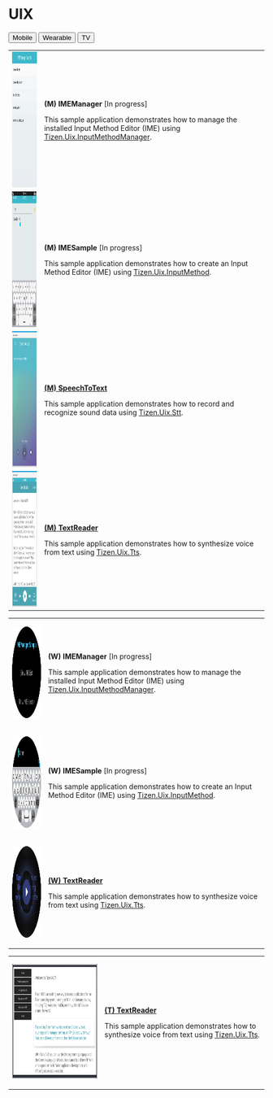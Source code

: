 # UIX

<!--
For MD:
-->

<link href="../css/dotnet-samples.css" ref="stylesheet">

<!--
for TD:

<style type="text/css">
    Please copy dotnet-samples.css and paste it here
</script>
-->

<div class="sampletab">
<button class="tablinks" onclick="openProfile(event, 'Mobile')" id="defaultOpen">Mobile</button> <button class="tablinks" onclick="openProfile(event, 'Wearable')">Wearable</button> <button class="tablinks" onclick="openProfile(event, 'TV')">TV</button>
</div>

<!-- Tab content -->
<div class="tabcontent" id="Mobile">
<table>
	<tbody>
		<tr>
			<td><img alt="" height="267" src="media/m59imemanager.png" width="150"/></td>
			<td>
			<p><strong>(M) IMEManager</strong> [In progress]</p>
			<p>This sample application demonstrates how to manage the installed Input Method Editor (IME) using <a href="https://samsung.github.io/TizenFX/latest/api/Tizen.Uix.InputMethodManager.html" target="_blank">Tizen.Uix.InputMethodManager</a>.</p>
			</td>
		</tr>
		<tr>
			<td><img alt="" height="267" src="media/m58imesample.png" width="150"/></td>
			<td>
			<p><strong>(M) IMESample</strong> [In progress]</p>
			<p>This sample application demonstrates how to create an Input Method Editor (IME) using <a href="https://samsung.github.io/TizenFX/latest/api/Tizen.Uix.InputMethod.html" target="_blank">Tizen.Uix.InputMethod</a>.</p>
			</td>
		</tr>
		<tr>
			<td><img alt="" height="267" src="media/m32speechtotext.png" width="150"/></td>
			<td>
			<p><a href="https://github.com/Samsung/Tizen-CSharp-Samples/tree/master/Mobile/SpeechToText" target="_blank"><strong>(M) SpeechToText</strong></a></p>
			<p>This sample application demonstrates how to record and recognize sound data using <a href="https://samsung.github.io/TizenFX/latest/api/Tizen.Uix.Stt.html" target="_blank">Tizen.Uix.Stt</a>.</p>
			</td>
		</tr>
		<tr>
			<td><img alt="" height="267" src="media/m29textreader.png" width="150"/></td>
			<td>
			<p><a href="https://github.com/Samsung/Tizen-CSharp-Samples/tree/master/Mobile/TextReader" target="_blank"><strong>(M) TextReader</strong></a></p>
			<p>This sample application demonstrates how to synthesize voice from text using <a href="https://samsung.github.io/TizenFX/latest/api/Tizen.Uix.Tts.html" target="_blank">Tizen.Uix.Tts</a>.</p>
			</td>
		</tr>
	</tbody>
</table>
</div>

<div class="tabcontent" id="Wearable">
<table>
	<tbody>
		<tr>
			<td>
			<p><img alt="" height="180" src="media/w73imemanager.png" width="180"/></p>
			</td>
			<td>
			<p><strong>(W) IMEManager</strong> [In progress]</p>
			<p>This sample application demonstrates how to manage the installed Input Method Editor (IME) using <a href="https://samsung.github.io/TizenFX/latest/api/Tizen.Uix.InputMethodManager.html" target="_blank">Tizen.Uix.InputMethodManager</a>.</p>
			</td>
		</tr>
		<tr>
			<td>
			<p><img alt="" height="180" src="media/w72imesample.png" width="180"/></p>
			</td>
			<td>
			<p><strong>(W) IMESample</strong> [In progress]</p>
			<p>This sample application demonstrates how to create an Input Method Editor (IME) using <a href="https://samsung.github.io/TizenFX/latest/api/Tizen.Uix.InputMethod.html" target="_blank">Tizen.Uix.InputMethod</a>.</p>
			</td>
		</tr>
		<tr>
			<td>
			<p><img alt="" height="180" src="media/w67textreader.png" width="180"/></p>
			</td>
			<td>
                        <p><a href="https://github.com/Samsung/Tizen-CSharp-Samples/tree/master/Wearable/TextReader" target="_blank"><strong>(W) TextReader</strong></a></p>
			<p>This sample application demonstrates how to synthesize voice from text using <a href="https://samsung.github.io/TizenFX/latest/api/Tizen.Uix.Tts.html" target="_blank">Tizen.Uix.Tts</a>.</p>
			</td>
		</tr>
	</tbody>
</table>
</div>

<div class="tabcontent" id="TV">
<table>
	<tbody>
		<tr>
			<td>
			<p><img alt="" height="225" src="media/tv14textreader.png" width="400" /></p>
			</td>
			<td>
			<p><a href="https://github.com/Samsung/Tizen-CSharp-Samples/tree/master/TV/TextReader" target="_blank"><strong>(T) TextReader</strong></a></p>
			<p>This sample application demonstrates how to synthesize voice from text using <a href="https://samsung.github.io/TizenFX/latest/api/Tizen.Uix.Tts.html" target="_blank">Tizen.Uix.Tts</a>.</p>
			</td>
		</tr>
	</tbody>
</table>
</div>

<!--
For MD:
-->
<script src="../js/dotnet-samples.js"></script>

<!--
for TD:

<script>
  Please copy dotnet-samples.js and paste it here
</script>
-->
